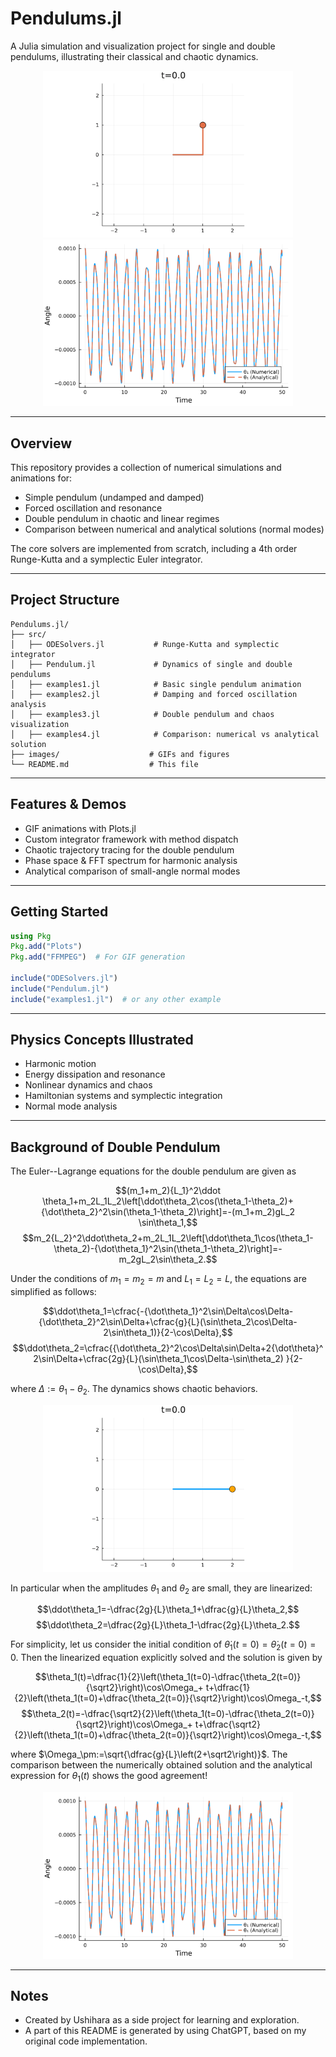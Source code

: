# Pendulums.jl

A Julia simulation and visualization project for single and double pendulums, illustrating their classical and chaotic dynamics.

<p align="center">
  <img src="/images/double_pendulum_initial_condition.gif" alt="Double pendulums" width="400"/>
  <img src="/images/double_pendulum.linear_approximation1.png" alt="Comparison with linear approximation" width="400"/>
</p>


---

## Overview

This repository provides a collection of numerical simulations and animations for:

- Simple pendulum (undamped and damped)
- Forced oscillation and resonance
- Double pendulum in chaotic and linear regimes
- Comparison between numerical and analytical solutions (normal modes)

The core solvers are implemented from scratch, including a 4th order Runge-Kutta and a symplectic Euler integrator.

---

## Project Structure

```
Pendulums.jl/
├── src/
│   ├── ODESolvers.jl           # Runge-Kutta and symplectic integrator
│   ├── Pendulum.jl             # Dynamics of single and double pendulums
│   ├── examples1.jl            # Basic single pendulum animation
│   ├── examples2.jl            # Damping and forced oscillation analysis
│   ├── examples3.jl            # Double pendulum and chaos visualization
│   ├── examples4.jl            # Comparison: numerical vs analytical solution
├── images/                    # GIFs and figures
└── README.md                  # This file
```

---

## Features & Demos

- GIF animations with Plots.jl
- Custom integrator framework with method dispatch
- Chaotic trajectory tracing for the double pendulum
- Phase space & FFT spectrum for harmonic analysis
- Analytical comparison of small-angle normal modes

---

## Getting Started

```julia
using Pkg
Pkg.add("Plots")
Pkg.add("FFMPEG")  # For GIF generation

include("ODESolvers.jl")
include("Pendulum.jl")
include("examples1.jl")  # or any other example
```

---

## Physics Concepts Illustrated

- Harmonic motion
- Energy dissipation and resonance
- Nonlinear dynamics and chaos
- Hamiltonian systems and symplectic integration
- Normal mode analysis

---

## Background of Double Pendulum

The Euler--Lagrange equations for the double pendulum are given as

$$(m_1+m_2){L_1}^2\ddot \theta_1+m_2L_1L_2\left[\ddot\theta_2\cos(\theta_1-\theta_2)+{\dot\theta_2}^2\sin(\theta_1-\theta_2)\right]=-(m_1+m_2)gL_2 \sin\theta_1,$$
$$m_2{L_2}^2\ddot\theta_2+m_2L_1L_2\left[\ddot\theta_1\cos(\theta_1-\theta_2)-{\dot\theta_1}^2\sin(\theta_1-\theta_2)\right]=-m_2gL_2\sin\theta_2.$$

Under the conditions of $m_1=m_2=m$ and $L_1=L_2=L$, the equations are simplified as follows:

$$\ddot\theta_1=\cfrac{-{\dot\theta_1}^2\sin\Delta\cos\Delta-{\dot\theta_2}^2\sin\Delta+\cfrac{g}{L}(\sin\theta_2\cos\Delta-2\sin\theta_1)}{2-\cos\Delta},$$
$$\ddot\theta_2=\cfrac{{\dot\theta_2}^2\cos\Delta\sin\Delta+2{\dot\theta}^2\sin\Delta+\cfrac{2g}{L}(\sin\theta_1\cos\Delta-\sin\theta_2)
}{2-\cos\Delta},$$

where $\Delta:=\theta_1-\theta_2$. The dynamics shows chaotic behaviors.

<p align="center">
  <img src="/images/double_pendulum_trace.gif" alt="Double pendulums with trace" width="400"/>
</p>

In particular when the amplitudes $\theta_1$ and $\theta_2$ are small, they are linearized:

$$\ddot\theta_1=-\dfrac{2g}{L}\theta_1+\dfrac{g}{L}\theta_2,$$
$$\ddot\theta_2=\dfrac{2g}{L}\theta_1-\dfrac{2g}{L}\theta_2.$$

For simplicity, let us consider the initial condition of $\dot\theta_1(t=0)=\dot\theta_2(t=0)=0$. Then the linearized equation explicitly solved and the solution is given by

$$\theta_1(t)=\dfrac{1}{2}\left(\theta_1(t=0)-\dfrac{\theta_2(t=0)}{\sqrt2}\right)\cos\Omega_+ t+\dfrac{1}{2}\left(\theta_1(t=0)+\dfrac{\theta_2(t=0)}{\sqrt2}\right)\cos\Omega_-t,$$
$$\theta_2(t)=-\dfrac{\sqrt2}{2}\left(\theta_1(t=0)-\dfrac{\theta_2(t=0)}{\sqrt2}\right)\cos\Omega_+ t+\dfrac{\sqrt2}{2}\left(\theta_1(t=0)+\dfrac{\theta_2(t=0)}{\sqrt2}\right)\cos\Omega_-t,$$

where $\Omega_\pm:=\sqrt{\dfrac{g}{L}\left(2+\sqrt2\right)}$. The comparison between the numerically obtained solution and the analytical expression for $\theta_1(t)$ shows the good agreement!

<p align="center">
  <img src="/images/double_pendulum.linear_approximation1.png" alt="Comparison with linear approximation" width="400"/>
</p>

---

## Notes

- Created by Ushihara as a side project for learning and exploration.
- A part of this README is generated by using ChatGPT, based on my original code implementation.
